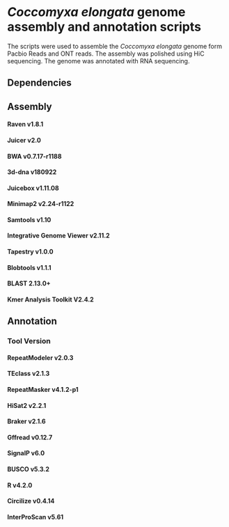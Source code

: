 # *Coccomyxa elongata* genome assembly and annotation scripts 

The scripts were used to assemble the *Coccomyxa elongata* genome form Pacbio Reads and ONT reads. The assembly was polished using HiC sequencing. The genome was annotated with RNA sequencing. 

## Dependencies
## Assembly
#### Raven  v1.8.1
#### Juicer  v2.0
#### BWA  v0.7.17-r1188
#### 3d-dna v180922
#### Juicebox v1.11.08
#### Minimap2 v2.24-r1122
#### Samtools v1.10
#### Integrative Genome Viewer v2.11.2 
#### Tapestry v1.0.0
#### Blobtools v1.1.1
#### BLAST 2.13.0+
#### Kmer Analysis Toolkit V2.4.2

## Annotation
### Tool Version
#### RepeatModeler v2.0.3
#### TEclass v2.1.3
#### RepeatMasker v4.1.2-p1
#### HiSat2 v2.2.1
#### Braker v2.1.6
#### Gffread v0.12.7
#### SignalP v6.0
#### BUSCO v5.3.2
#### R v4.2.0
#### Circilize v0.4.14
#### InterProScan v5.61
